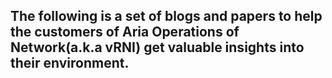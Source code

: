 ## The following is a set of blogs and papers to help the customers of Aria Operations of Network(a.k.a vRNI) get valuable insights into their environment.
